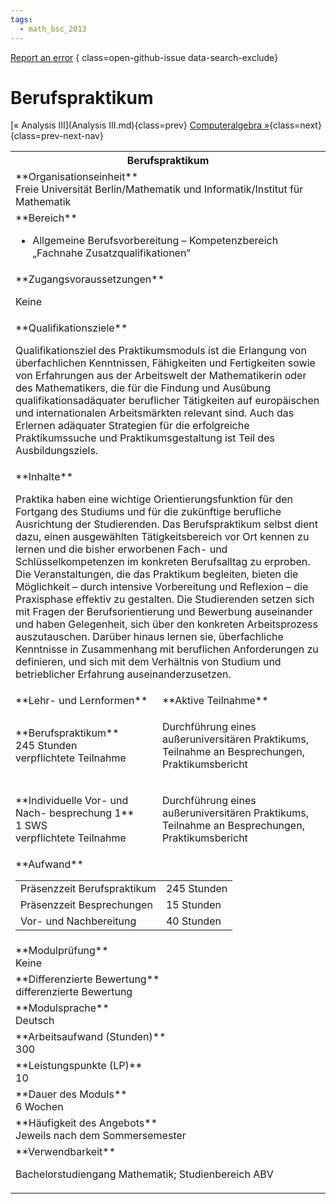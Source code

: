 ```yaml
---
tags:
  - math_bsc_2013
---
```

[Report an error](https://github.com/SGSSGene/FUB-SUP/issues/new?title=Error%20in%20%22Berufspraktikum%22&body=There%20seems%20to%20be%20an%20error%20in%20module%20%22Berufspraktikum%22%2E%0A%0A%3CDescribe%20here%20a%20slightly%20more%20detailed%20description%20of%20what%20is%20wrong%3E&labels=bug)
{ class=open-github-issue data-search-exclude}

# Berufspraktikum

[« Analysis III](Analysis III.md){class=prev}
[Computeralgebra »](Computeralgebra.md){class=next}
{class=prev-next-nav}

<table markdown id="moduledesc">
<tr markdown class="moduledesc_head"><th colspan="2">Berufspraktikum </th></tr>
<tr markdown><td colspan="2">**Organisationseinheit**   <br>Freie Universität Berlin/Mathematik und Informatik/Institut für Mathematik</td></tr>

<tr markdown><td colspan="2">**Bereich**<br>


- Allgemeine Berufsvorbereitung – Kompetenzbereich „Fachnahe Zusatzqualifikationen“

</td></tr>

<tr markdown><td colspan="2">**Zugangsvoraussetzungen** <br>

Keine


</td></tr>
<tr markdown><td colspan="2">**Qualifikationsziele**    <br>

Qualifikationsziel des Praktikumsmoduls ist die Erlangung von überfachlichen
Kenntnissen, Fähigkeiten und Fertigkeiten sowie von Erfahrungen aus der
Arbeitswelt der Mathematikerin oder des Mathematikers, die für die Findung
und Ausübung qualifikationsadäquater beruflicher Tätigkeiten auf
europäischen und internationalen Arbeitsmärkten relevant sind. Auch das
Erlernen adäquater Strategien für die erfolgreiche Praktikumssuche und
Praktikumsgestaltung ist Teil des Ausbildungsziels.


</td></tr>
<tr markdown><td colspan="2">**Inhalte**                <br>

Praktika haben eine wichtige Orientierungsfunktion für den Fortgang des
Studiums und für die zukünftige berufliche Ausrichtung der Studierenden. Das
Berufspraktikum selbst dient dazu, einen ausgewählten Tätigkeitsbereich vor
Ort kennen zu lernen und die bisher erworbenen Fach- und
Schlüsselkompetenzen im konkreten Berufsalltag zu erproben. Die
Veranstaltungen, die das Praktikum begleiten, bieten die Möglichkeit – durch
intensive Vorbereitung und Reflexion – die Praxisphase effektiv zu gestalten.
Die Studierenden setzen sich mit Fragen der Berufsorientierung und Bewerbung auseinander und haben
Gelegenheit, sich über den konkreten Arbeitsprozess auszutauschen. Darüber
hinaus lernen sie, überfachliche Kenntnisse in Zusammenhang mit
beruflichen Anforderungen zu definieren, und sich mit dem Verhältnis von
Studium und betrieblicher Erfahrung auseinanderzusetzen.


</td></tr>

<tr markdown><td>**Lehr- und Lernformen**</td><td>**Aktive Teilnahme**</td></tr>
<tr markdown><td> **Berufspraktikum** <br>245 Stunden <br> verpflichtete Teilnahme</td><td>

Durchführung eines außeruniversitären Praktikums, Teilnahme an Besprechungen, Praktikumsbericht
</td></tr>
<tr markdown><td> **Individuelle Vor- und Nach- besprechung 1** <br>1 SWS <br> verpflichtete Teilnahme</td><td>

Durchführung eines außeruniversitären Praktikums, Teilnahme an Besprechungen, Praktikumsbericht
</td></tr>
<tr markdown><td colspan="2">**Aufwand**                <br>
<table class="aufwand_table">
<tr><td>Präsenzzeit Berufspraktikum</td><td>245 Stunden</td></tr>
<tr><td>Präsenzzeit Besprechungen</td><td>15 Stunden</td></tr>
<tr><td>Vor- und Nachbereitung</td><td>40 Stunden</td></tr>
</table>

</td></tr>
<tr markdown><td colspan="2">**Modulprüfung**             <br>Keine


</td></tr>
<tr markdown><td colspan="2">**Differenzierte Bewertung** <br>differenzierte Bewertung

</td></tr>
<tr markdown><td colspan="2">**Modulsprache**             <br>Deutsch</td></tr>
<tr markdown><td colspan="2">**Arbeitsaufwand (Stunden)** <br>300</td></tr>
<tr markdown><td colspan="2">**Leistungspunkte (LP)**     <br>10</td></tr>
<tr markdown><td colspan="2">**Dauer des Moduls**         <br>6 Wochen</td></tr>
<tr markdown><td colspan="2">**Häufigkeit des Angebots**  <br>Jeweils nach dem Sommersemester</td></tr>
<tr markdown><td colspan="2">**Verwendbarkeit**           <br>

Bachelorstudiengang Mathematik; Studienbereich ABV


</td></tr>

</table>
